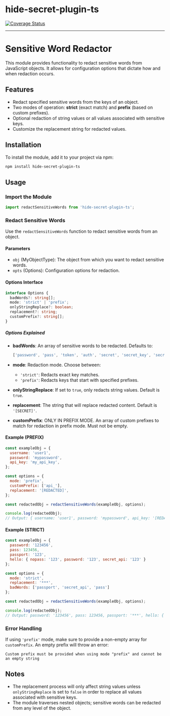 # hide-secret-plugin-ts
[![Coverage Status](https://coveralls.io/repos/github/KostinKD/hide-secret-plugin-ts/badge.svg?branch=master)](https://coveralls.io/github/KostinKD/hide-secret-plugin-ts?branch=master)

---
# Sensitive Word Redactor

This module provides functionality to redact sensitive words from JavaScript objects. It allows for configuration options that dictate how and when redaction occurs.

## Features

- Redact specified sensitive words from the keys of an object.
- Two modes of operation: **strict** (exact match) and **prefix** (based on custom prefixes).
- Optional redaction of string values or all values associated with sensitive keys.
- Customize the replacement string for redacted values.

## Installation

To install the module, add it to your project via npm:

```bash
npm install hide-secret-plugin-ts
```

## Usage

### Import the Module

```javascript
import redactSensitiveWords from 'hide-secret-plugin-ts';
```

### Redact Sensitive Words

Use the `redactSensitiveWords` function to redact sensitive words from an object.

#### Parameters

- `obj` (MyObjectType): The object from which you want to redact sensitive words.
- `opts` (Options): Configuration options for redaction.

#### Options Interface

```typescript
interface Options {
  badWords?: string[];
  mode: 'strict' | 'prefix';
  onlyStringReplace?: boolean;
  replacement?: string;
  customPrefix?: string[];
}
```

##### Options Explained

- **badWords**: An array of sensitive words to be redacted. Defaults to:
  ```javascript
  ['password', 'pass', 'token', 'auth', 'secret', 'secret_key', 'secret_api', 'passphrase', 'card']
  ```

- **mode**: Redaction mode. Choose between:
    - `'strict'`: Redacts exact key matches.
    - `'prefix'`: Redacts keys that start with specified prefixes.

- **onlyStringReplace**: If set to `true`, only redacts string values. Default is `true`.

- **replacement**: The string that will replace redacted content. Default is `'[SECRET]'`.

- **customPrefix**: ONLY IN PREFIX MODE. An array of custom prefixes to match for redaction in prefix mode. Must not be empty.

#### Example (PREFIX)

```javascript
const exampleObj = {
  username: 'user1',
  password: 'mypassword',
  api_key: 'my_api_key',
};

const options = {
  mode: 'prefix',
  customPrefix: ['api_'],
  replacement: '[REDACTED]',
};

const redactedObj = redactSensitiveWords(exampleObj, options);

console.log(redactedObj);
// Output: { username: 'user1', password: 'mypassword', api_key: '[REDACTED]' }
```
#### Example (STRICT)

```javascript
const exampleObj = {
  password: '123456',
  pass: 123456,
  passport: '123',
  hello: { nopass: '123', password: '123', secret_api: '123' }
};

const options = {
  mode: 'strict',
  replacement: '***',
  badWords: ['passport', 'secret_api', 'pass']
};

const redactedObj = redactSensitiveWords(exampleObj, options);

console.log(redactedObj);
// Output: password: '123456', pass: 123456, passport: '***', hello: { nopass: '123', password: '123', secret_api: '***' }
```

### Error Handling

If using `'prefix'` mode, make sure to provide a non-empty array for `customPrefix`. An empty prefix will throw an error:

```text
Custom prefix must be provided when using mode "prefix" and cannot be an empty string
```

## Notes

- The replacement process will only affect string values unless `onlyStringReplace` is set to `false` in order to replace all values associated with sensitive keys.
- The module traverses nested objects; sensitive words can be redacted from any level of the object.

[//]: # (## License)

[//]: # ()
[//]: # (This project is licensed under the MIT License - see the [LICENSE]&#40;LICENSE&#41; file for details.)

[//]: # ()
[//]: # (---)

[//]: # (Feel free to adjust any sections to better suit your project’s branding or specific use cases! 😊)
